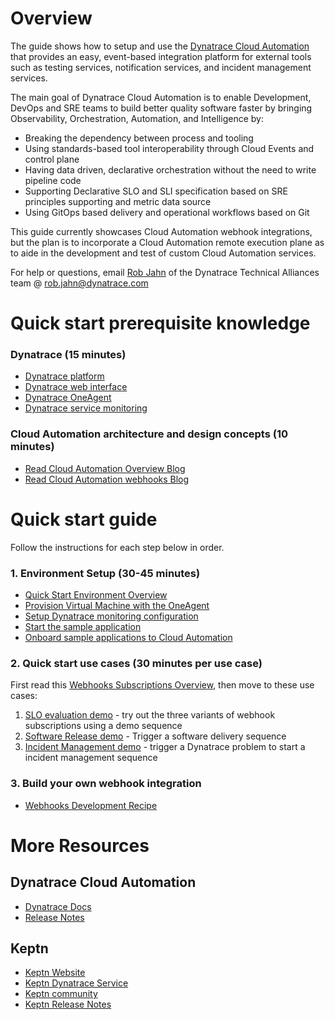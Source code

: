 # Overview

The guide shows how to setup and use the [Dynatrace Cloud Automation](https://www.dynatrace.com/platform/cloud-automation/) that provides an easy, event-based integration platform for external tools such as testing services, notification services, and incident management services. 

The main goal of Dynatrace Cloud Automation is to enable Development, DevOps and SRE teams to build better quality software faster by bringing Observability, Orchestration, Automation, and Intelligence by:

* Breaking the dependency between process and tooling
* Using standards-based tool interoperability through Cloud Events and control plane
* Having data driven, declarative orchestration without the need to write pipeline code
* Supporting Declarative SLO and SLI specification based on SRE principles supporting and metric data source
* Using GitOps based delivery and operational workflows based on Git

This guide currently showcases Cloud Automation webhook integrations, but the plan is to incorporate a Cloud Automation remote execution plane as to aide in the development and test of custom Cloud Automation services.

For help or questions, email [Rob Jahn](https://www.linkedin.com/in/robjahn/) of the Dynatrace Technical Alliances team @ rob.jahn@dynatrace.com 

# Quick start prerequisite knowledge

### Dynatrace (15 minutes)

* [Dynatrace platform](https://www.dynatrace.com/support/help/get-started/what-is-dynatrace)
* [Dynatrace web interface](https://www.dynatrace.com/support/help/get-started/navigation)
* [Dynatrace OneAgent](https://www.dynatrace.com/support/help/setup-and-configuration/dynatrace-oneagent)
* [Dynatrace service monitoring](https://www.dynatrace.com/support/help/how-to-use-dynatrace/transactions-and-services)

### Cloud Automation architecture and design concepts (10 minutes)

* [Read Cloud Automation Overview Blog](https://www.dynatrace.com/news/blog/deliver-cloud-native-applications-faster-with-dynatrace-cloud-automation-module/)
* [Read Cloud Automation webhooks Blog](https://www.dynatrace.com/news/blog/dynatrace-enables-tool-agnostic-automation-for-your-application-lifecycle)

# Quick start guide

Follow the instructions for each step below in order.

### 1. Environment Setup (30-45 minutes)

* [Quick Start Environment Overview](01-QUICKSTART.md)
* [Provision Virtual Machine with the OneAgent](02-VM.md)
* [Setup Dynatrace monitoring configuration](03-DTCONFIG.md)
* [Start the sample application](04-APP.md)
* [Onboard sample applications to Cloud Automation](05-ONBOARD.md)

### 2. Quick start use cases (30 minutes per use case)

First read this [Webhooks Subscriptions Overview](10-WEBHOOK.md), then move to these use cases:

1. [SLO evaluation demo](11-SLO.md) - try out the three variants of webhook subscriptions using a demo sequence
1. [Software Release demo](12-RELEASE.md) - Trigger a software delivery sequence
1. [Incident Management demo](13-INCIDENT.md) - trigger a Dynatrace problem to start a incident management sequence

### 3. Build your own webhook integration

* [Webhooks Development Recipe](20-BUILDWEBHOOK.md)

# More Resources

## Dynatrace Cloud Automation

* [Dynatrace Docs](https://www.dynatrace.com/support/help/how-to-use-dynatrace/cloud-automation)
* [Release Notes](https://www.dynatrace.com/support/help/shortlink/release-notes#cloud-automation)

## Keptn

* [Keptn Website](https://keptn.sh)
* [Keptn Dynatrace Service](https://github.com/keptn-contrib/dynatrace-service)
* [Keptn community](https://keptn.sh/community)
* [Keptn Release Notes](https://github.com/keptn/keptn/releases)
